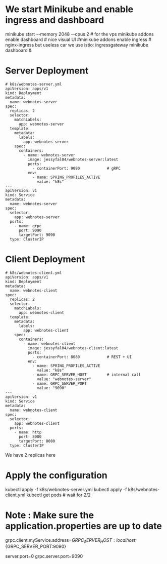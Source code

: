 # We start Minikube and enable ingress and dashboard

minikube start --memory 2048 --cpus 2 # for the vps
minikube addons enable dashboard        # nice visual UI
#minikube addons enable ingress          # nginx-ingress but useless car we use istio: ingressgateway
minikube dashboard &

# Server Deployment
```
# k8s/webnotes-server.yml
apiVersion: apps/v1
kind: Deployment
metadata:
  name: webnotes-server
spec:
  replicas: 2
  selector:
    matchLabels:
      app: webnotes-server
  template:
    metadata:
      labels:
        app: webnotes-server
    spec:
      containers:
        - name: webnotes-server
          image: jessyfal04/webnotes-server:latest
          ports:
            - containerPort: 9090            # gRPC
          env:
            - name: SPRING_PROFILES_ACTIVE
              value: "k8s"
---
apiVersion: v1
kind: Service
metadata:
  name: webnotes-server
spec:
  selector:
    app: webnotes-server
  ports:
    - name: grpc
      port: 9090
      targetPort: 9090
  type: ClusterIP
```

# Client Deployment
```
# k8s/webnotes-client.yml
apiVersion: apps/v1
kind: Deployment
metadata:
  name: webnotes-client
spec:
  replicas: 2
  selector:
    matchLabels:
      app: webnotes-client
  template:
    metadata:
      labels:
        app: webnotes-client
    spec:
      containers:
        - name: webnotes-client
          image: jessyfal04/webnotes-client:latest
          ports:
            - containerPort: 8080            # REST + UI
          env:
            - name: SPRING_PROFILES_ACTIVE
              value: "k8s"
            - name: GRPC_SERVER_HOST         # internal call
              value: "webnotes-server"
            - name: GRPC_SERVER_PORT
              value: "9090"
---
apiVersion: v1
kind: Service
metadata:
  name: webnotes-client
spec:
  selector:
    app: webnotes-client
  ports:
    - name: http
      port: 8080
      targetPort: 8080
  type: ClusterIP
```

We have 2 replicas here

# Apply the configuration
kubectl apply -f k8s/webnotes-server.yml
kubectl apply -f k8s/webnotes-client.yml
kubectl get pods # wait for 2/2

# Note : Make sure the application.properties are up to date
grpc.client.myService.address=${GRPC_SERVER_HOST:localhost}:${GRPC_SERVER_PORT:9090}

server.port=0
grpc.server.port=9090